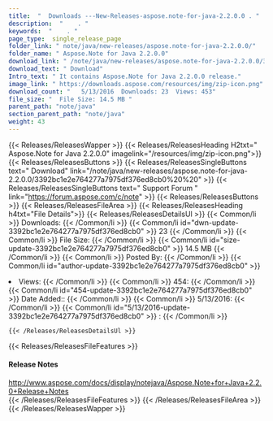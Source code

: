 ```yaml
---
title:  "  Downloads ---New-Releases-aspose.note-for-java-2.2.0.0 . " 
description:  "    . " 
keywords:  "    . " 
page_type:  single_release_page
folder_link: " note/java/new-releases/aspose.note-for-java-2.2.0.0/"
folder_name: " Aspose.Note for Java 2.2.0.0"
download_link: " /note/java/new-releases/aspose.note-for-java-2.2.0.0/3392bc1e2e764277a7975df376ed8cb0"
download_text: " Download"
Intro_text: " It contains Aspose.Note for Java 2.2.0.0 release."
image_link: " https://downloads.aspose.com/resources/img/zip-icon.png"
download_count: "   5/13/2016  Downloads: 23  Views: 453"
file_size: "  File Size: 14.5 MB "
parent_path: "note/java"
section_parent_path: "note/java"
weight: 43 
---
```


{{< Releases/ReleasesWapper >}}
  {{< Releases/ReleasesHeading H2txt=" Aspose.Note for Java 2.2.0.0" imagelink="/resources/img/zip-icon.png">}}
  {{< Releases/ReleasesButtons >}}
    {{< Releases/ReleasesSingleButtons text=" Download" link="/note/java/new-releases/aspose.note-for-java-2.2.0.0/3392bc1e2e764277a7975df376ed8cb0%20%20" >}}
    {{< Releases/ReleasesSingleButtons text=" Support Forum " link="https://forum.aspose.com/c/note" >}}
  {{< Releases/ReleasesButtons >}}
  {{< Releases/ReleasesFileArea >}}
    {{< Releases/ReleasesHeading h4txt="File Details">}}
    {{< Releases/ReleasesDetailsUl >}}
            {{< Common/li  >}} Downloads: {{< /Common/li >}} 
      {{< Common/li id="dwn-update-3392bc1e2e764277a7975df376ed8cb0" >}} 23 {{< /Common/li >}} 
      {{< Common/li  >}} File Size: {{< /Common/li >}} 
      {{< Common/li id="size-update-3392bc1e2e764277a7975df376ed8cb0" >}} 14.5 MB {{< /Common/li >}} 
      {{< Common/li  >}} Posted By: {{< /Common/li >}} 
      {{< Common/li id="author-update-3392bc1e2e764277a7975df376ed8cb0" >}} <li>Views: {{< /Common/li >}} 
      {{< Common/li  >}} 454: {{< /Common/li >}} 
      {{< Common/li id="454-update-3392bc1e2e764277a7975df376ed8cb0" >}} Date Added:: {{< /Common/li >}} 
      {{< Common/li  >}} 5/13/2016: {{< /Common/li >}} 
      {{< Common/li id="5/13/2016-update-3392bc1e2e764277a7975df376ed8cb0" >}} : {{< /Common/li >}} 

    {{< /Releases/ReleasesDetailsUl >}}

  {{< Releases/ReleasesFileFeatures >}}
      <h4>Release Notes</h4><div><a href="http://www.aspose.com/docs/display/notejava/Aspose.Note+for+Java+2.2.0+Release+Notes">http://www.aspose.com/docs/display/notejava/Aspose.Note+for+Java+2.2.0+Release+Notes</a></div>
  {{< /Releases/ReleasesFileFeatures >}}
 {{< /Releases/ReleasesFileArea >}}
{{< /Releases/ReleasesWapper >}}


